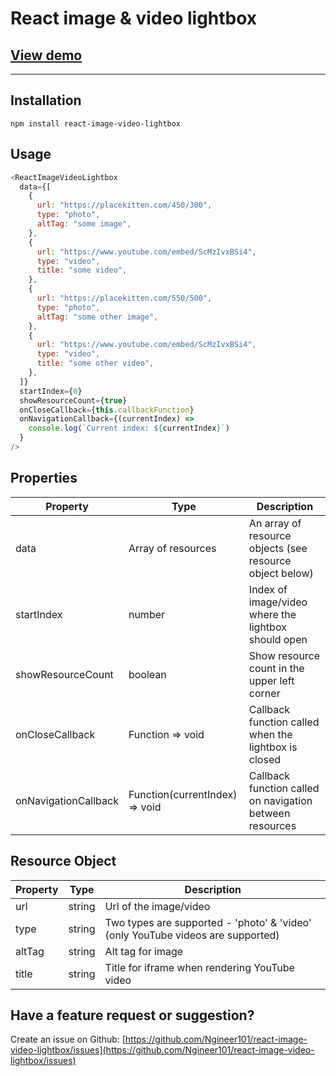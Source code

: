 # React image & video lightbox

## [View demo](https://ngineer101.github.io/react-image-video-lightbox)

---

## Installation

```npm
npm install react-image-video-lightbox
```

## Usage

```javascript
<ReactImageVideoLightbox
  data={[
    {
      url: "https://placekitten.com/450/300",
      type: "photo",
      altTag: "some image",
    },
    {
      url: "https://www.youtube.com/embed/ScMzIvxBSi4",
      type: "video",
      title: "some video",
    },
    {
      url: "https://placekitten.com/550/500",
      type: "photo",
      altTag: "some other image",
    },
    {
      url: "https://www.youtube.com/embed/ScMzIvxBSi4",
      type: "video",
      title: "some other video",
    },
  ]}
  startIndex={0}
  showResourceCount={true}
  onCloseCallback={this.callbackFunction}
  onNavigationCallback={(currentIndex) =>
    console.log(`Current index: ${currentIndex}`)
  }
/>
```

## Properties

| Property             | Type                           | Description                                              |
| -------------------- | ------------------------------ | -------------------------------------------------------- |
| data                 | Array of resources             | An array of resource objects (see resource object below) |
| startIndex           | number                         | Index of image/video where the lightbox should open      |
| showResourceCount    | boolean                        | Show resource count in the upper left corner             |
| onCloseCallback      | Function => void               | Callback function called when the lightbox is closed     |
| onNavigationCallback | Function(currentIndex) => void | Callback function called on navigation between resources |

## Resource Object

| Property | Type   | Description                                                                                |
| -------- | ------ | ------------------------------------------------------------------------------------------ |
| url      | string | Url of the image/video                                                                     |
| type     | string | Two types are supported - 'photo' & 'video' (only YouTube videos are supported)            |
| altTag   | string | Alt tag for image                                                                          |
| title    | string | Title for iframe when rendering YouTube video                                              |

## Have a feature request or suggestion?

Create an issue on Github: [https://github.com/Ngineer101/react-image-video-lightbox/issues](https://github.com/Ngineer101/react-image-video-lightbox/issues)
